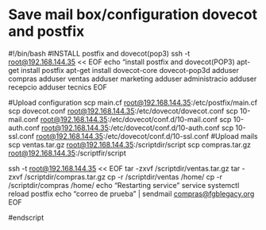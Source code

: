 # Save mail box/configuration dovecot and postfix


#!/bin/bash
#INSTALL postfix and dovecot(pop3)
ssh -t root@192.168.144.35 << EOF
echo “install postfix and dovecot(POP3)
apt-get install postfix
apt-get install dovecot-core dovecot-pop3d
adduser compras
adduser ventas
adduser marketing
adduser administracio
adduser recepcio
adduser tecnics
EOF

#Upload configuration
scp main.cf root@192.168.144.35:/etc/postfix/main.cf
scp dovecot.conf root@192.168.144.35:/etc/dovecot/dovecot.conf
scp 10-mail.conf root@192.168.144.35:/etc/dovecot/conf.d/10-mail.conf
scp 10-auth.conf root@192.168.144.35:/etc/dovecot/conf.d/10-auth.conf
scp 10-ssl.conf root@192.168.144.35:/etc/dovecot/conf.d/10-ssl.conf
#Upload mails
scp ventas.tar.gz root@192.168.144.35:/scriptdir/script
scp compras.tar.gz root@192.168.144.35:/scriptfir/script

ssh -t root@192.168.144.35  << EOF
tar -zxvf /scriptdir/ventas.tar.gz
tar -zxvf /scriptdir/compras.tar.gz
cp -r /scriptdir/ventas /home/ 
cp -r /scriptdir/compras  /home/ 
echo “Restarting service”
service systemctl reload postfix
echo “correo de prueba” | sendmail compras@fgblegacy.org
EOF

#endscript

